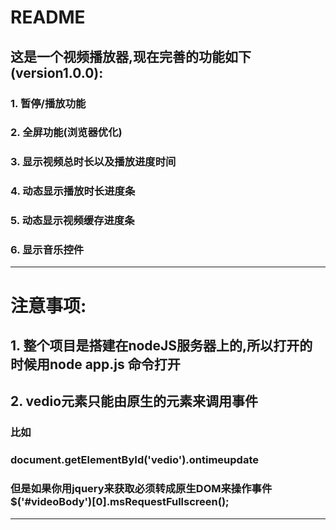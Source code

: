 
# README

## 这是一个视频播放器,现在完善的功能如下(version1.0.0):



### 1. 暂停/播放功能
### 2. 全屏功能(浏览器优化)
### 3. 显示视频总时长以及播放进度时间
### 4. 动态显示播放时长进度条
### 5. 动态显示视频缓存进度条
### 6. 显示音乐控件

----------

# 注意事项:

## 1. 整个项目是搭建在nodeJS服务器上的,所以打开的时候用node app.js 命令打开

## 2. vedio元素只能由原生的元素来调用事件
### 比如 
### document.getElementById('vedio').ontimeupdate 
### 但是如果你用jquery来获取必须转成原生DOM来操作事件$('#videoBody')[0].msRequestFullscreen();

------------